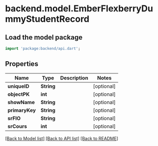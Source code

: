 # backend.model.EmberFlexberryDummyStudentRecord

## Load the model package
```dart
import 'package:backend/api.dart';
```

## Properties
Name | Type | Description | Notes
------------ | ------------- | ------------- | -------------
**uniquelD** | **String** |  | [optional] 
**objectPK** | **int** |  | [optional] 
**showName** | **String** |  | [optional] 
**primaryKey** | **String** |  | [optional] 
**srFIO** | **String** |  | [optional] 
**srCours** | **int** |  | [optional] 

[[Back to Model list]](../README.md#documentation-for-models) [[Back to API list]](../README.md#documentation-for-api-endpoints) [[Back to README]](../README.md)


